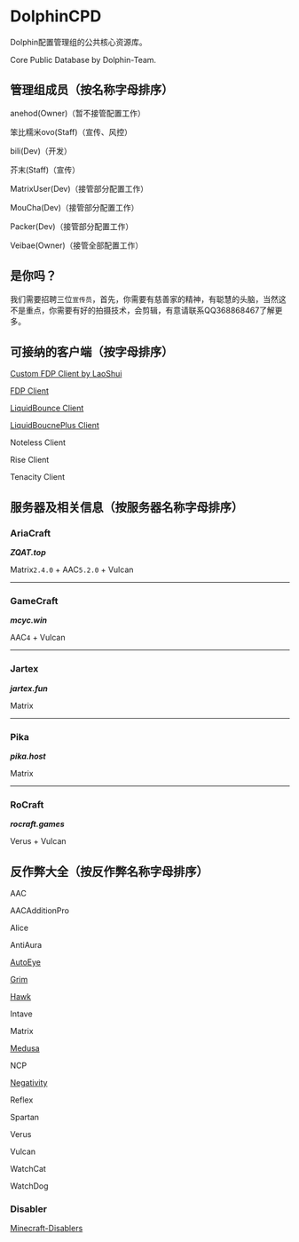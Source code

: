# DolphinCPD
Dolphin配置管理组的公共核心资源库。

Core Public Database by Dolphin-Team.

## 管理组成员（按名称字母排序）
anehod(Owner)（暂不接管配置工作）

笨比糯米ovo(Staff)（宣传、风控）

bili(Dev)（开发）

芥末(Staff)（宣传）

MatrixUser(Dev)（接管部分配置工作）

MouCha(Dev)（接管部分配置工作）

Packer(Dev)（接管部分配置工作）

Veibae(Owner)（接管全部配置工作）

## 是你吗？
我们需要招聘三位`宣传员`，首先，你需要有慈善家的精神，有聪慧的头脑，当然这不是重点，你需要有好的拍摄技术，会剪辑，有意请联系QQ368868467了解更多。

## 可接纳的客户端（按字母排序）
[Custom FDP Client by LaoShui](https://github.com/laoshuikaixue/FDPClient)

[FDP Client](https://github.com/SkidderMC/FDPClient)

[LiquidBounce Client](https://github.com/CCBlueX/LiquidBounce)

[LiquidBoucnePlus Client](https://github.com/WYSI-Foundation/LiquidBouncePlus)

Noteless Client

Rise Client

Tenacity Client

## 服务器及相关信息（按服务器名称字母排序）
### AriaCraft

***ZQAT.top***

Matrix`2.4.0` + AAC`5.2.0` + Vulcan

---

### GameCraft

***mcyc.win***

AAC`4` + Vulcan

---

### Jartex

***jartex.fun***

Matrix

---

### Pika

***pika.host***

Matrix

---

### RoCraft

***rocraft.games***

Verus + Vulcan

## 反作弊大全（按反作弊名称字母排序）
AAC

AACAdditionPro

Alice

AntiAura

[AutoEye](https://github.com/heirteir/AutoEye)

[Grim](https://github.com/MWHunter/Grim)

[Hawk](https://github.com/HawkAnticheat/Hawk)

Intave

Matrix

[Medusa](https://github.com/GladUrBad/Medusa)

NCP

[Negativity](https://github.com/Elikill58/Negativity)

Reflex

Spartan

Verus

Vulcan

WatchCat

WatchDog

### Disabler
[Minecraft-Disablers](https://github.com/Rilshrink/Minecraft-Disablers)
